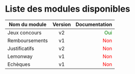 # Liste des modules disponibles

| Nom du module       | Version       | Documentation                         |
| ------------------- |:-------------:| -------------------------------------:|
| Jeux concours       | v2            | <span style="color: green;">Oui</span>|
| Remboursements      | v1            | <span style="color: red;">Non</span>  |
| Justificatifs       | v2            |  <span style="color: red;">Non</span> |
| Lemonway            | v1            |  <span style="color: red;">Non</span> |
| Echèques            | v1            |  <span style="color: red;">Non</span> |
